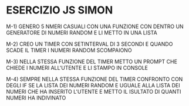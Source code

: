 # ESERCIZIO JS SIMON
M-1) GENERO 5 NMERI CASUALI CON UNA FUNZIONE CON DENTRO UN GENERATORE DI NUMERI RANDOM E LI METTO IN UNA LISTA

M-2) CREO UN TIMER CON SETINTERVAL DI 3 SECONDI E QUANDO SCADE IL TIMER I NUMERI RANDOM SCOMPAIONO

M-3) NELLA STESSA FUNZIONE DEL TIMER METTO UN PROMPT CHE CHIEDE I NUMERI ALL'UTENTE E LI STAMPO IN CONSOLE

M-4) SEMPRE NELLA STESSA FUNZIONE DEL TIMER CONFRONTO CON DEGLI IF SE LA LISTA DEI NUMERI RANDOM E UGUALE ALLA LISTA DEI NUMERI CHE HA INSERITO L'UTENTE E METTO IL ISULTATO DI QUANTI NUMERI HA INDIVINATO